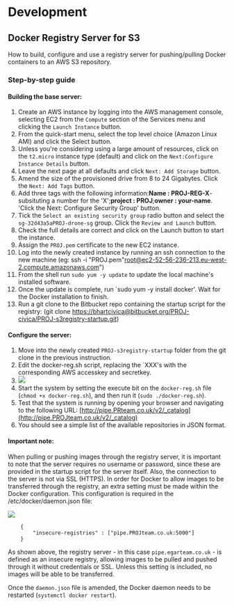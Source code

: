 # Development
## Docker Registry Server for S3
How to build, configure and use a registry server for pushing/pulling Docker containers to an AWS S3 repository.

### Step-by-step guide

#### Building the base server:

1.  Create an AWS instance by logging into the AWS management console, selecting EC2 from the `Compute` section of the Services menu and clicking the `Launch Instance` button.
2.  From the quick-start menu, select the top level choice (Amazon Linux AMI) and click the Select button.
3.  Unless you're considering using a large amount of resources, click on the `t2.micro` instance type (default) and click on the `Next:Configure Instance Details` button.
4.  Leave the next page at all defaults and click `Next: Add Storage` button.
5.  Amend the size of the provisioned drive from 8 to 24 Gigabytes. Click the `Next: Add Tags` button.
6.  Add three tags with the following information:**Name : PROJ-REG-X**- subsituting a number for the 'X';**project : PROJ**;**owner : your-name**. 'Click the Next: Configure Security Group' button.
7.  Tick the `Select an existing security group` radio button and select the `sg-32d43a5aPROJ-drone-sg` group. Click the `Review and Launch` button. 
8.  Check the full details are correct and click on the Launch button to start the instance.
9.  Assign the `PROJ.pem` certificate to the new EC2 instance.
10.  Log into the newly created instance by running an ssh connection to the new machine (eg: ssh -i "PROJ.pem"[root@ec2-52-56-236-213.eu-west-2.compute.amazonaws.com](mailto:root@ec2-52-56-236-213.eu-west-2.compute.amazonaws.com)")
11.  From the shell run `sudo yum -y update` to update the local machine's installed software.
12.  Once the update is complete, run `sudo yum -y install docker'. Wait for the Docker installation to finish.
13.  Run a git clone to the Bitbucket repo containing the startup script for the registry: (git clone [https://bhartcivica@bitbucket.org/PROJ-civica/PROJ-s3registry-startup.git](https://bhartcivica@bitbucket.org/PROJ-civica/PROJ-s3registry-startup.git))

#### Configure the server:
1.  Move into the newly created `PROJ-s3registry-startup` folder from the git clone in the previous instruction.
2.  Edit the docker-reg.sh script, replacing the `XXX's with the corresponding AWS accesskey and secretkey.
3.  ![](https://civicadigital.atlassian.net/wiki/download/attachments/12845244/image2017-11-23_15-16-22.png?version=1&modificationDate=1511450185265&cacheVersion=1&api=v2)
4.  Start the system by setting the execute bit on the `docker-reg.sh` file (`chmod +x docker-reg.sh`), and then run it (`sudo ./docker-reg.sh`).
5.  Test that the system is running by opening your browser and navigating to the following URL: [http://pipe.PRteam.co.uk/v2/_catalog](http://pipe.PROJteam.co.uk/v2/_catalog)
6.  You should see a simple list of the available repositories in JSON format.

#### Important note:
When pulling or pushing images through the registry server, it is important to note that the server requires no username or password, since these are provided in the startup script for the server itself. Also, the connection to the server is not via SSL (HTTPS). In order for Docker to allow images to be transferred through the registry, an extra setting must be made within the Docker configuration. This configuration is required in the /etc/docker/daemon.json file:

![](https://civicadigital.atlassian.net/wiki/download/thumbnails/12845244/image2018-2-20_15-34-55.png?version=1&modificationDate=1519140897475&cacheVersion=1&api=v2&width=406&height=54)
```
    {
        "insecure-registries" : ["pipe.PROJteam.co.uk:5000"]
    }
```
As shown above, the registry server - in this case `pipe.egarteam.co.uk` - is defined as an insecure registry, allowing images to be pulled and pushed through it without credentials or SSL. Unless this setting is included, no images will be able to be transferred.

Once the `daemon.json` file is amended, the Docker daemon needs to be restarted (`systemctl docker restart`).


